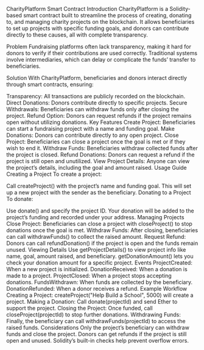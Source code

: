 CharityPlatform Smart Contract
Introduction
CharityPlatform is a Solidity-based smart contract built to streamline the process of creating, donating to, and managing charity projects on the blockchain. It allows beneficiaries to set up projects with specific funding goals, and donors can contribute directly to these causes, all with complete transparency.

Problem
Fundraising platforms often lack transparency, making it hard for donors to verify if their contributions are used correctly. Traditional systems involve intermediaries, which can delay or complicate the funds’ transfer to beneficiaries.

Solution
With CharityPlatform, beneficiaries and donors interact directly through smart contracts, ensuring:

Transparency: All transactions are publicly recorded on the blockchain.
Direct Donations: Donors contribute directly to specific projects.
Secure Withdrawals: Beneficiaries can withdraw funds only after closing the project.
Refund Option: Donors can request refunds if the project remains open without utilizing donations.
Key Features
Create Project: Beneficiaries can start a fundraising project with a name and funding goal.
Make Donations: Donors can contribute directly to any open project.
Close Project: Beneficiaries can close a project once the goal is met or if they wish to end it.
Withdraw Funds: Beneficiaries withdraw collected funds after the project is closed.
Refund Donations: Donors can request a refund if the project is still open and unutilized.
View Project Details: Anyone can view the project’s details, including the goal and amount raised.
Usage Guide
Creating a Project
To create a project:

Call createProject() with the project’s name and funding goal.
This will set up a new project with the sender as the beneficiary.
Donating to a Project
To donate:

Use donate() and specify the project ID.
Your donation will be added to the project’s funding and recorded under your address.
Managing Projects
Close Project: Beneficiaries can close a project with closeProject() to stop donations once the goal is met.
Withdraw Funds: After closing, beneficiaries can call withdrawFunds() to collect the raised amount.
Request Refund: Donors can call refundDonation() if the project is open and the funds remain unused.
Viewing Details
Use getProjectDetails() to view project info like name, goal, amount raised, and beneficiary.
getDonationAmount() lets you check your donation amount for a specific project.
Events
ProjectCreated: When a new project is initialized.
DonationReceived: When a donation is made to a project.
ProjectClosed: When a project stops accepting donations.
FundsWithdrawn: When funds are collected by the beneficiary.
DonationRefunded: When a donor receives a refund.
Example Workflow
Creating a Project: createProject("Help Build a School", 5000) will create a project.
Making a Donation: Call donate(projectId) and send Ether to support the project.
Closing the Project: Once funded, call closeProject(projectId) to stop further donations.
Withdrawing Funds: Finally, the beneficiary can call withdrawFunds(projectId) to access the raised funds.
Considerations
Only the project’s beneficiary can withdraw funds and close the project.
Donors can get refunds if the project is still open and unused.
Solidity’s built-in checks help prevent overflow errors.
